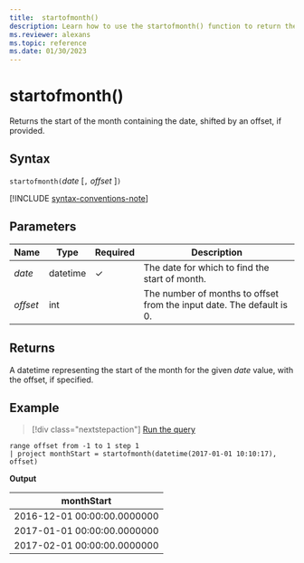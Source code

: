 ```yaml
---
title:  startofmonth()
description: Learn how to use the startofmonth() function to return the start of the month for the given date.
ms.reviewer: alexans
ms.topic: reference
ms.date: 01/30/2023
---
```

# startofmonth()

Returns the start of the month containing the date, shifted by an offset, if provided.

## Syntax

`startofmonth(`*date* [`,` *offset* ]`)`

[!INCLUDE [syntax-conventions-note](../../includes/syntax-conventions-note.md)]

## Parameters

| Name | Type | Required | Description |
|--|--|--|--|
| *date* | datetime | &check; | The date for which to find the start of month.|
| *offset* | int | | The number of months to offset from the input date. The default is 0.|

## Returns

A datetime representing the start of the month for the given *date* value, with the offset, if specified.

## Example

> [!div class="nextstepaction"]
> <a href="https://dataexplorer.azure.com/clusters/help/databases/Samples?query=H4sIAAAAAAAAAy2MSQqAMBAE776ijwoKGS+C4Ct8QdCJC8SR2EcfbxShoKEaKvljUVgIlxIhWUQjoEFwUU9IceNMtutERDu4jvSJGPKb18LnytlTuUUtWydd4yQDcf1LV9V/vXoAr00vemsAAAA=" target="_blank">Run the query</a>

```kusto
range offset from -1 to 1 step 1
| project monthStart = startofmonth(datetime(2017-01-01 10:10:17), offset) 
```

**Output**

|monthStart|
|---|
|2016-12-01 00:00:00.0000000|
|2017-01-01 00:00:00.0000000|
|2017-02-01 00:00:00.0000000|
